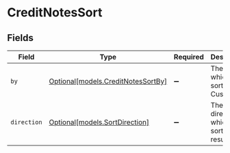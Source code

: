 # CreditNotesSort


## Fields

| Field                                                                | Type                                                                 | Required                                                             | Description                                                          | Example                                                              |
| -------------------------------------------------------------------- | -------------------------------------------------------------------- | -------------------------------------------------------------------- | -------------------------------------------------------------------- | -------------------------------------------------------------------- |
| `by`                                                                 | [Optional[models.CreditNotesSortBy]](../models/creditnotessortby.md) | :heavy_minus_sign:                                                   | The field on which to sort the Customers                             | updated_at                                                           |
| `direction`                                                          | [Optional[models.SortDirection]](../models/sortdirection.md)         | :heavy_minus_sign:                                                   | The direction in which to sort the results                           |                                                                      |